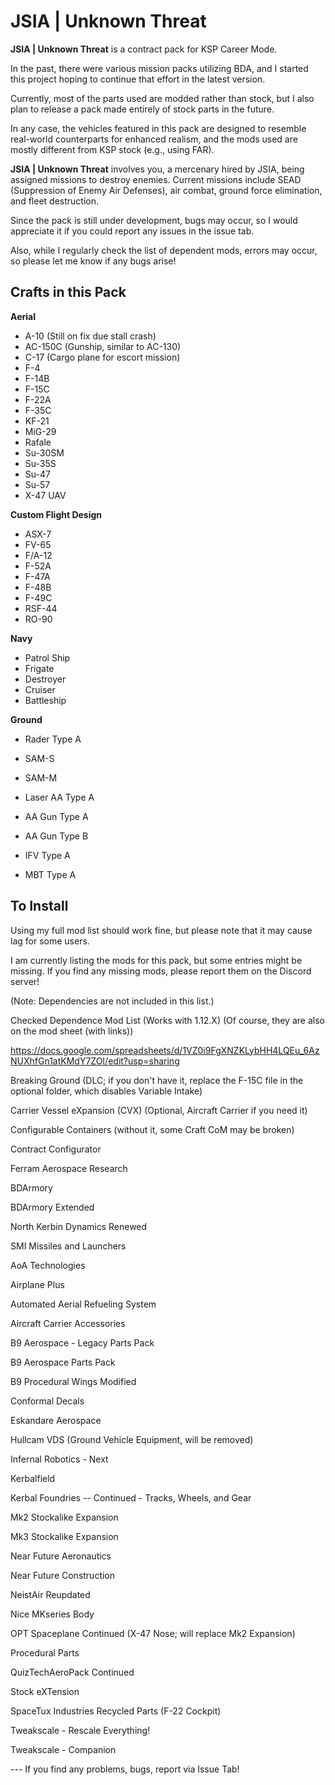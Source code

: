 # JSIA | Unknown Threat

**JSIA | Unknown Threat** is a contract pack for KSP Career Mode.

In the past, there were various mission packs utilizing BDA, and I started this project hoping to continue that effort in the latest version.

Currently, most of the parts used are modded rather than stock, but I also plan to release a pack made entirely of stock parts in the future.

In any case, the vehicles featured in this pack are designed to resemble real-world counterparts for enhanced realism, and the mods used are mostly different from KSP stock (e.g., using FAR).

**JSIA | Unknown Threat** involves you, a mercenary hired by JSIA, being assigned missions to destroy enemies. Current missions include SEAD (Suppression of Enemy Air Defenses), air combat, ground force elimination, and fleet destruction.

Since the pack is still under development, bugs may occur, so I would appreciate it if you could report any issues in the issue tab.

Also, while I regularly check the list of dependent mods, errors may occur, so please let me know if any bugs arise!

## Crafts in this Pack

**Aerial**

- A-10 (Still on fix due stall crash)
- AC-150C (Gunship, similar to AC-130)
- C-17 (Cargo plane for escort mission)
- F-4
- F-14B
- F-15C
- F-22A
- F-35C
- KF-21
- MiG-29
- Rafale
- Su-30SM
- Su-35S
- Su-47
- Su-57
- X-47 UAV

**Custom Flight Design**

- ASX-7
- FV-65
- F/A-12
- F-52A
- F-47A
- F-48B
- F-49C
- RSF-44 
- RO-90

**Navy**

- Patrol Ship
- Frigate
- Destroyer
- Cruiser
- Battleship


**Ground**

- Rader Type A
- SAM-S
- SAM-M
- Laser AA Type A

- AA Gun Type A
- AA Gun Type B
- IFV Type A
- MBT Type A

## To Install

Using my full mod list should work fine, but please note that it may cause lag for some users.

I am currently listing the mods for this pack, but some entries might be missing. 
If you find any missing mods, please report them on the Discord server!

(Note: Dependencies are not included in this list.)

Checked Dependence Mod List (Works with 1.12.X)
(Of course, they are also on the mod sheet (with links))

https://docs.google.com/spreadsheets/d/1VZ0i9FgXNZKLybHH4LQEu_6AzNUXhfGn1atKMdY7ZOI/edit?usp=sharing

Breaking Ground (DLC; if you don't have it, replace the F-15C file in the optional folder, which disables Variable Intake)

Carrier Vessel eXpansion (CVX) (Optional, Aircraft Carrier if you need it)

Configurable Containers (without it, some Craft CoM may be broken)

Contract Configurator


Ferram Aerospace Research

BDArmory

BDArmory Extended

North Kerbin Dynamics Renewed

SMI Missiles and Launchers



AoA Technologies

Airplane Plus

Automated Aerial Refueling System

Aircraft Carrier Accessories

B9 Aerospace - Legacy Parts Pack

B9 Aerospace Parts Pack

B9 Procedural Wings Modified

Conformal Decals

Eskandare Aerospace

Hullcam VDS (Ground Vehicle Equipment, will be removed)

Infernal Robotics - Next

Kerbalfield

Kerbal Foundries -- Continued - Tracks, Wheels, and Gear

Mk2 Stockalike Expansion

Mk3 Stockalike Expansion

Near Future Aeronautics

Near Future Construction

NeistAir Reupdated

Nice MKseries Body

OPT Spaceplane Continued (X-47 Nose; will replace Mk2 Expansion)

Procedural Parts

QuizTechAeroPack Continued

Stock eXTension

SpaceTux Industries Recycled Parts (F-22 Cockpit)

Tweakscale - Rescale Everything!

Tweakscale - Companion


--- If you find any problems, bugs, report via Issue Tab!
